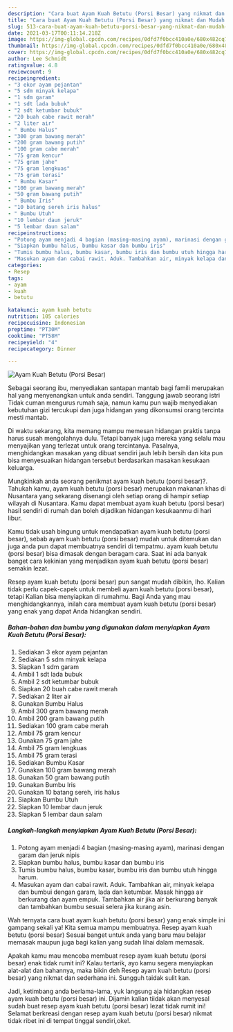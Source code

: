 ```yaml
---
description: "Cara buat Ayam Kuah Betutu (Porsi Besar) yang nikmat dan Mudah Dibuat"
title: "Cara buat Ayam Kuah Betutu (Porsi Besar) yang nikmat dan Mudah Dibuat"
slug: 513-cara-buat-ayam-kuah-betutu-porsi-besar-yang-nikmat-dan-mudah-dibuat
date: 2021-03-17T00:11:14.218Z
image: https://img-global.cpcdn.com/recipes/0dfd7f0bcc410a0e/680x482cq70/ayam-kuah-betutu-porsi-besar-foto-resep-utama.jpg
thumbnail: https://img-global.cpcdn.com/recipes/0dfd7f0bcc410a0e/680x482cq70/ayam-kuah-betutu-porsi-besar-foto-resep-utama.jpg
cover: https://img-global.cpcdn.com/recipes/0dfd7f0bcc410a0e/680x482cq70/ayam-kuah-betutu-porsi-besar-foto-resep-utama.jpg
author: Lee Schmidt
ratingvalue: 4.8
reviewcount: 9
recipeingredient:
- "3 ekor ayam pejantan"
- "5 sdm minyak kelapa"
- "1 sdm garam"
- "1 sdt lada bubuk"
- "2 sdt ketumbar bubuk"
- "20 buah cabe rawit merah"
- "2 liter air"
- " Bumbu Halus"
- "300 gram bawang merah"
- "200 gram bawang putih"
- "100 gram cabe merah"
- "75 gram kencur"
- "75 gram jahe"
- "75 gram lengkuas"
- "75 gram terasi"
- " Bumbu Kasar"
- "100 gram bawang merah"
- "50 gram bawang putih"
- " Bumbu Iris"
- "10 batang sereh iris halus"
- " Bumbu Utuh"
- "10 lembar daun jeruk"
- "5 lembar daun salam"
recipeinstructions:
- "Potong ayam menjadi 4 bagian (masing-masing ayam), marinasi dengan garam dan jeruk nipis"
- "Siapkan bumbu halus, bumbu kasar dan bumbu iris"
- "Tumis bumbu halus, bumbu kasar, bumbu iris dan bumbu utuh hingga harum."
- "Masukan ayam dan cabai rawit. Aduk. Tambahkan air, minyak kelapa dan bumbui dengan garam, lada dan ketumbar. Masak hingga air berkurang dan ayam empuk. Tambahkan air jika air berkurang banyak dan tambahkan bumbu sesuai selera jika kurang asin."
categories:
- Resep
tags:
- ayam
- kuah
- betutu

katakunci: ayam kuah betutu 
nutrition: 105 calories
recipecuisine: Indonesian
preptime: "PT30M"
cooktime: "PT58M"
recipeyield: "4"
recipecategory: Dinner

---
```



![Ayam Kuah Betutu (Porsi Besar)](https://img-global.cpcdn.com/recipes/0dfd7f0bcc410a0e/680x482cq70/ayam-kuah-betutu-porsi-besar-foto-resep-utama.jpg)

Sebagai seorang ibu, menyediakan santapan mantab bagi famili merupakan hal yang menyenangkan untuk anda sendiri. Tanggung jawab seorang istri Tidak cuman mengurus rumah saja, namun kamu pun wajib menyediakan kebutuhan gizi tercukupi dan juga hidangan yang dikonsumsi orang tercinta mesti mantab.

Di waktu  sekarang, kita memang mampu memesan hidangan praktis tanpa harus susah mengolahnya dulu. Tetapi banyak juga mereka yang selalu mau menyajikan yang terlezat untuk orang tercintanya. Pasalnya, menghidangkan masakan yang dibuat sendiri jauh lebih bersih dan kita pun bisa menyesuaikan hidangan tersebut berdasarkan masakan kesukaan keluarga. 



Mungkinkah anda seorang penikmat ayam kuah betutu (porsi besar)?. Tahukah kamu, ayam kuah betutu (porsi besar) merupakan makanan khas di Nusantara yang sekarang disenangi oleh setiap orang di hampir setiap wilayah di Nusantara. Kamu dapat membuat ayam kuah betutu (porsi besar) hasil sendiri di rumah dan boleh dijadikan hidangan kesukaanmu di hari libur.

Kamu tidak usah bingung untuk mendapatkan ayam kuah betutu (porsi besar), sebab ayam kuah betutu (porsi besar) mudah untuk ditemukan dan juga anda pun dapat membuatnya sendiri di tempatmu. ayam kuah betutu (porsi besar) bisa dimasak dengan beragam cara. Saat ini ada banyak banget cara kekinian yang menjadikan ayam kuah betutu (porsi besar) semakin lezat.

Resep ayam kuah betutu (porsi besar) pun sangat mudah dibikin, lho. Kalian tidak perlu capek-capek untuk membeli ayam kuah betutu (porsi besar), tetapi Kalian bisa menyiapkan di rumahmu. Bagi Anda yang mau menghidangkannya, inilah cara membuat ayam kuah betutu (porsi besar) yang enak yang dapat Anda hidangkan sendiri.

<!--inarticleads1-->

##### Bahan-bahan dan bumbu yang digunakan dalam menyiapkan Ayam Kuah Betutu (Porsi Besar):

1. Sediakan 3 ekor ayam pejantan
1. Sediakan 5 sdm minyak kelapa
1. Siapkan 1 sdm garam
1. Ambil 1 sdt lada bubuk
1. Ambil 2 sdt ketumbar bubuk
1. Siapkan 20 buah cabe rawit merah
1. Sediakan 2 liter air
1. Gunakan  Bumbu Halus
1. Ambil 300 gram bawang merah
1. Ambil 200 gram bawang putih
1. Sediakan 100 gram cabe merah
1. Ambil 75 gram kencur
1. Gunakan 75 gram jahe
1. Ambil 75 gram lengkuas
1. Ambil 75 gram terasi
1. Sediakan  Bumbu Kasar
1. Gunakan 100 gram bawang merah
1. Gunakan 50 gram bawang putih
1. Gunakan  Bumbu Iris
1. Gunakan 10 batang sereh, iris halus
1. Siapkan  Bumbu Utuh
1. Siapkan 10 lembar daun jeruk
1. Siapkan 5 lembar daun salam




<!--inarticleads2-->

##### Langkah-langkah menyiapkan Ayam Kuah Betutu (Porsi Besar):

1. Potong ayam menjadi 4 bagian (masing-masing ayam), marinasi dengan garam dan jeruk nipis
1. Siapkan bumbu halus, bumbu kasar dan bumbu iris
1. Tumis bumbu halus, bumbu kasar, bumbu iris dan bumbu utuh hingga harum.
1. Masukan ayam dan cabai rawit. Aduk. Tambahkan air, minyak kelapa dan bumbui dengan garam, lada dan ketumbar. Masak hingga air berkurang dan ayam empuk. Tambahkan air jika air berkurang banyak dan tambahkan bumbu sesuai selera jika kurang asin.




Wah ternyata cara buat ayam kuah betutu (porsi besar) yang enak simple ini gampang sekali ya! Kita semua mampu membuatnya. Resep ayam kuah betutu (porsi besar) Sesuai banget untuk anda yang baru mau belajar memasak maupun juga bagi kalian yang sudah lihai dalam memasak.

Apakah kamu mau mencoba membuat resep ayam kuah betutu (porsi besar) enak tidak rumit ini? Kalau tertarik, ayo kamu segera menyiapkan alat-alat dan bahannya, maka bikin deh Resep ayam kuah betutu (porsi besar) yang nikmat dan sederhana ini. Sungguh taidak sulit kan. 

Jadi, ketimbang anda berlama-lama, yuk langsung aja hidangkan resep ayam kuah betutu (porsi besar) ini. Dijamin kalian tiidak akan menyesal sudah buat resep ayam kuah betutu (porsi besar) lezat tidak rumit ini! Selamat berkreasi dengan resep ayam kuah betutu (porsi besar) nikmat tidak ribet ini di tempat tinggal sendiri,oke!.

